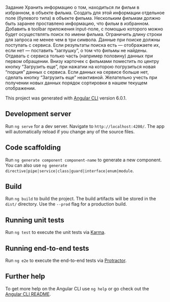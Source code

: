 Задание
Хранить информацию о том, находиться ли фильм в избранном, в объекте фильма. Создать для этой информации отдельное поле (булевого типа) в объекте фильма. Нескольким фильмам должно быть заранее проставлено информацию, что фильм в избранном.
Добавить в toolbar приложения input-поле, с помощью которого можно будет осуществлять поиск по имени фильма. Ограничить длину строки для запроса не менее чем в три символа. Данные при поиске должны поступать с сервиса. Если результаты поиска есть — отображаете их, если нет — поставить “заглушку”, о том что фильмы не найдены.
Отдавать с сервиса только часть (например половину) данных при первом обращении. Внизу карточек с фильмами поместить по центру кнопку “Загрузить еще”, при нажатии на которою погрузиться новая “порция” данных с сервиса. Если данных на сервисе больше нет, сделать кнопку “Загрузить еще” неактивной. Желательно учесть при получении новых данных порядок сортировки в нашем текущем отображении.


This project was generated with [Angular CLI](https://github.com/angular/angular-cli) version 6.0.1.

## Development server

Run `ng serve` for a dev server. Navigate to `http://localhost:4200/`. The app will automatically reload if you change any of the source files.

## Code scaffolding

Run `ng generate component component-name` to generate a new component. You can also use `ng generate directive|pipe|service|class|guard|interface|enum|module`.

## Build

Run `ng build` to build the project. The build artifacts will be stored in the `dist/` directory. Use the `--prod` flag for a production build.

## Running unit tests

Run `ng test` to execute the unit tests via [Karma](https://karma-runner.github.io).

## Running end-to-end tests

Run `ng e2e` to execute the end-to-end tests via [Protractor](http://www.protractortest.org/).

## Further help

To get more help on the Angular CLI use `ng help` or go check out the [Angular CLI README](https://github.com/angular/angular-cli/blob/master/README.md).
